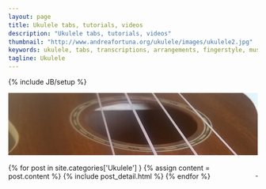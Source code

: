 ```yaml
---
layout: page
title: Ukulele tabs, tutorials, videos
description: "Ukulele tabs, tutorials, videos"
thumbnail: "http://www.andreafortuna.org/ukulele/images/ukulele2.jpg"
keywords: ukulele, tabs, transcriptions, arrangements, fingerstyle, music, tabs
tagline: Ukulele
---
```

{% include JB/setup %}

![My Ukulele](/ukulele/images/ukulele2.jpg)

<p style="text-align: right;float:right;margin-top:10px;margin-left:20px;"><a href="/ukulele/rss.xml"><i class="fa fa-rss fa-4x" >&nbsp;</i></a></p>
<div class="blog-index">

{% for post in site.categories['Ukulele'] }
        {% assign content = post.content %}
        {% include post_detail.html %}
{% endfor %}

</div>


